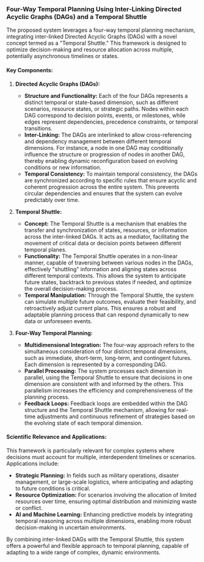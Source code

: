 
### Four-Way Temporal Planning Using Inter-Linking Directed Acyclic Graphs (DAGs) and a Temporal Shuttle

The proposed system leverages a four-way temporal planning mechanism, integrating inter-linked Directed Acyclic Graphs (DAGs) with a novel concept termed as a "Temporal Shuttle." This framework is designed to optimize decision-making and resource allocation across multiple, potentially asynchronous timelines or states.

#### Key Components:

1. **Directed Acyclic Graphs (DAGs):**
   - **Structure and Functionality:** Each of the four DAGs represents a distinct temporal or state-based dimension, such as different scenarios, resource states, or strategic paths. Nodes within each DAG correspond to decision points, events, or milestones, while edges represent dependencies, precedence constraints, or temporal transitions.
   - **Inter-Linking:** The DAGs are interlinked to allow cross-referencing and dependency management between different temporal dimensions. For instance, a node in one DAG may conditionally influence the structure or progression of nodes in another DAG, thereby enabling dynamic reconfiguration based on evolving conditions or new information.
   - **Temporal Consistency:** To maintain temporal consistency, the DAGs are synchronized according to specific rules that ensure acyclic and coherent progression across the entire system. This prevents circular dependencies and ensures that the system can evolve predictably over time.

2. **Temporal Shuttle:**
   - **Concept:** The Temporal Shuttle is a mechanism that enables the transfer and synchronization of states, resources, or information across the inter-linked DAGs. It acts as a mediator, facilitating the movement of critical data or decision points between different temporal planes.
   - **Functionality:** The Temporal Shuttle operates in a non-linear manner, capable of traversing between various nodes in the DAGs, effectively "shuttling" information and aligning states across different temporal contexts. This allows the system to anticipate future states, backtrack to previous states if needed, and optimize the overall decision-making process.
   - **Temporal Manipulation:** Through the Temporal Shuttle, the system can simulate multiple future outcomes, evaluate their feasibility, and retroactively adjust current plans. This ensures a robust and adaptable planning process that can respond dynamically to new data or unforeseen events.

3. **Four-Way Temporal Planning:**
   - **Multidimensional Integration:** The four-way approach refers to the simultaneous consideration of four distinct temporal dimensions, such as immediate, short-term, long-term, and contingent futures. Each dimension is represented by a corresponding DAG.
   - **Parallel Processing:** The system processes each dimension in parallel, using the Temporal Shuttle to ensure that decisions in one dimension are consistent with and informed by the others. This parallelism increases the efficiency and comprehensiveness of the planning process.
   - **Feedback Loops:** Feedback loops are embedded within the DAG structure and the Temporal Shuttle mechanism, allowing for real-time adjustments and continuous refinement of strategies based on the evolving state of each temporal dimension.

#### Scientific Relevance and Applications:

This framework is particularly relevant for complex systems where decisions must account for multiple, interdependent timelines or scenarios. Applications include:

- **Strategic Planning:** In fields such as military operations, disaster management, or large-scale logistics, where anticipating and adapting to future conditions is critical.
- **Resource Optimization:** For scenarios involving the allocation of limited resources over time, ensuring optimal distribution and minimizing waste or conflict.
- **AI and Machine Learning:** Enhancing predictive models by integrating temporal reasoning across multiple dimensions, enabling more robust decision-making in uncertain environments.

By combining inter-linked DAGs with the Temporal Shuttle, this system offers a powerful and flexible approach to temporal planning, capable of adapting to a wide range of complex, dynamic environments.
